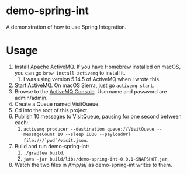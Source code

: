 # demo-spring-int

A demonstration of how to use Spring Integration. 

# Usage

1. Install [Apache ActiveMQ](http://activemq.apache.org/). If you have Homebrew installed on macOS, you can go `brew install activemq` to install it.
    1. I was using version 5.14.5 of ActiveMQ when I wrote this.
2. Start ActiveMQ. On macOS Sierra, just go `activemq start`.
3. Browse to the [ActiveMQ Console](http://localhost:8161/admin). Username and password are admin/admin.
4. Create a Queue named VisitQueue.
5. Cd into the root of this project.
6. Publish 10 messages to VisitQueue, pausing for one second between each:
    1. ``activemq producer --destination queue://VisitQueue --messageCount 10 --sleep 1000 --payloadUrl file:///`pwd`/visit.json``.
7. Build and run demo-spring-int:
    1. `./gradlew build`.
    2. `java -jar build/libs/demo-spring-int-0.0.1-SNAPSHOT.jar`.
8. Watch the two files in  /tmp/si/ as demo-spring-int writes to them. 